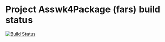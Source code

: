 # Project Asswk4Package (fars) build status

[![Build Status](https://travis-ci.org/monotreme/Asswk4Package.svg?branch=master)](https://travis-ci.org/monotreme/Asswk4Package)

